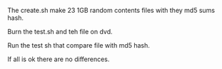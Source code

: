 The create.sh make 23 1GB random contents files with they md5 sums hash.

Burn the test.sh and teh file on dvd.

Run the test sh that compare file with md5 hash.

If all is ok there are no differences.
